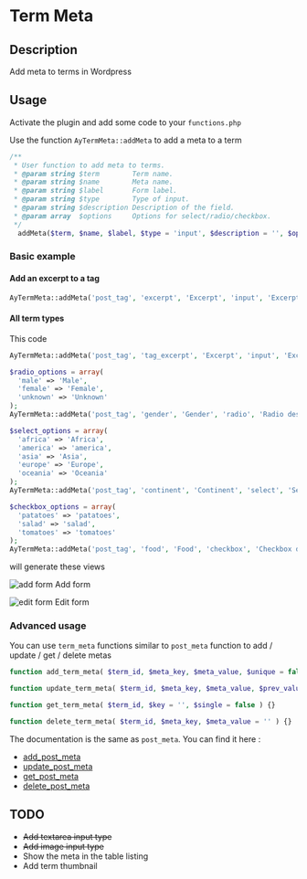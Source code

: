 # Term Meta

## Description

Add meta to terms in Wordpress

## Usage

Activate the plugin and add some code to your `functions.php`

Use the function `AyTermMeta::addMeta` to add a meta to a term

```php
/**
 * User function to add meta to terms.
 * @param string $term        Term name.
 * @param string $name        Meta name.
 * @param string $label       Form label.
 * @param string $type        Type of input.
 * @param string $description Description of the field.
 * @param array  $options     Options for select/radio/checkbox.
 */
  addMeta($term, $name, $label, $type = 'input', $description = '', $options = array()) {}
```

### Basic example

#### Add an excerpt to a tag

```php
AyTermMeta::addMeta('post_tag', 'excerpt', 'Excerpt', 'input', 'Excerpts are optional hand-crafted summaries of your content that can be used in your theme.');
```

#### All term types

This code

```php
AyTermMeta::addMeta('post_tag', 'tag_excerpt', 'Excerpt', 'input', 'Excerpt description');

$radio_options = array(
  'male' => 'Male',
  'female' => 'Female',
  'unknown' => 'Unknown'
);
AyTermMeta::addMeta('post_tag', 'gender', 'Gender', 'radio', 'Radio description', $radio_options);

$select_options = array(
  'africa' => 'Africa',
  'america' => 'america',
  'asia' => 'Asia',
  'europe' => 'Europe',
  'oceania' => 'Oceania'
);
AyTermMeta::addMeta('post_tag', 'continent', 'Continent', 'select', 'Select description', $select_options);

$checkbox_options = array(
  'patatoes' => 'patatoes',
  'salad' => 'salad',
  'tomatoes' => 'tomatoes'
);
AyTermMeta::addMeta('post_tag', 'food', 'Food', 'checkbox', 'Checkbox description', $checkbox_options);
```

will generate these views

![add form](http://ayctor.github.io/ay-termmeta/add-form.png "add form")
Add form

![edit form](http://ayctor.github.io/ay-termmeta/edit-form.png "edit form")
Edit form

### Advanced usage

You can use `term_meta` functions similar to `post_meta` function to add / update / get / delete metas

```php
function add_term_meta( $term_id, $meta_key, $meta_value, $unique = false ) {}

function update_term_meta( $term_id, $meta_key, $meta_value, $prev_value = '' ) {}

function get_term_meta( $term_id, $key = '', $single = false ) {}

function delete_term_meta( $term_id, $meta_key, $meta_value = '' ) {}
```

The documentation is the same as `post_meta`. You can find it here :

- [add_post_meta](https://codex.wordpress.org/Function_Reference/add_post_meta)
- [update_post_meta](https://codex.wordpress.org/Function_Reference/update_post_meta)
- [get_post_meta](https://codex.wordpress.org/Function_Reference/get_post_meta)
- [delete_post_meta](https://codex.wordpress.org/Function_Reference/delete_post_meta)

## TODO

- ~~Add textarea input type~~
- ~~Add image input type~~
- Show the meta in the table listing
- Add term thumbnail
